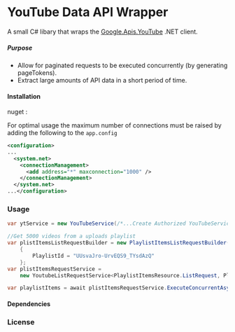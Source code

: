 # YouTube Data API Wrapper
A small C# libary that wraps the [Google.Apis.YouTube](https://developers.google.com/api-client-library/dotnet/apis/youtube/v3 "YouTube Data .Net home page") .NET client.
##### Purpose
- Allow for paginated requests to be executed concurrently (by generating pageTokens).
- Extract large amounts of API data in a short period of time.

#### Installation
nuget : 

For optimal usage the maximum number of connections must be raised by adding the following to the `app.config`
```xml
<configuration>
...
  <system.net>
    <connectionManagement>
      <add address="*" maxconnection="1000" />
    </connectionManagement>
  </system.net>
...</configuration>
```
### Usage

```c#
var ytService = new YouTubeService(/*...Create Authorized YouTubeService*/)

//Get 5000 videos from a uploads playlist
var plistItemsListRequestBuilder = new PlaylistItemsListRequestBuilder(ytService, "snippet")
    {
        PlaylistId = "UUsvaJro-UrvEQS9_TYsdAzQ"
    };
var plistItemsRequestService = 
    new YoutubeListRequestService<PlaylistItemsResource.ListRequest, PlaylistItemListResponse, PlaylistItem>(plistItemsListRequestBuilder);

var playlistItems = await plistItemsRequestService.ExecuteConcurrentAsync(new PageTokenRequestRange(5000));

```

#### Dependencies


### License


